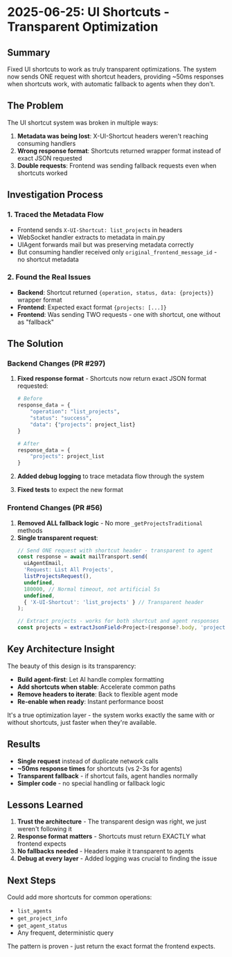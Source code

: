 # 2025-06-25: UI Shortcuts - Transparent Optimization

## Summary
Fixed UI shortcuts to work as truly transparent optimizations. The system now sends ONE request with shortcut headers, providing ~50ms responses when shortcuts work, with automatic fallback to agents when they don't.

## The Problem
The UI shortcut system was broken in multiple ways:
1. **Metadata was being lost**: X-UI-Shortcut headers weren't reaching consuming handlers
2. **Wrong response format**: Shortcuts returned wrapper format instead of exact JSON requested
3. **Double requests**: Frontend was sending fallback requests even when shortcuts worked

## Investigation Process

### 1. Traced the Metadata Flow
- Frontend sends `X-UI-Shortcut: list_projects` in headers
- WebSocket handler extracts to metadata in main.py
- UIAgent forwards mail but was preserving metadata correctly
- But consuming handler received only `original_frontend_message_id` - no shortcut metadata

### 2. Found the Real Issues
- **Backend**: Shortcut returned `{operation, status, data: {projects}}` wrapper format
- **Frontend**: Expected exact format `{projects: [...]}`
- **Frontend**: Was sending TWO requests - one with shortcut, one without as "fallback"

## The Solution

### Backend Changes (PR #297)
1. **Fixed response format** - Shortcuts now return exact JSON format requested:
   ```python
   # Before
   response_data = {
       "operation": "list_projects",
       "status": "success",
       "data": {"projects": project_list}
   }
   
   # After  
   response_data = {
       "projects": project_list
   }
   ```

2. **Added debug logging** to trace metadata flow through the system

3. **Fixed tests** to expect the new format

### Frontend Changes (PR #56)
1. **Removed ALL fallback logic** - No more `_getProjectsTraditional` methods
2. **Single transparent request**:
   ```typescript
   // Send ONE request with shortcut header - transparent to agent
   const response = await mailTransport.send(
     uiAgentEmail,
     'Request: List All Projects',
     listProjectsRequest(),
     undefined,
     180000, // Normal timeout, not artificial 5s
     undefined,
     { 'X-UI-Shortcut': 'list_projects' } // Transparent header
   );
   
   // Extract projects - works for both shortcut and agent responses
   const projects = extractJsonField<Project>(response?.body, 'projects');
   ```

## Key Architecture Insight
The beauty of this design is its transparency:
- **Build agent-first**: Let AI handle complex formatting
- **Add shortcuts when stable**: Accelerate common paths
- **Remove headers to iterate**: Back to flexible agent mode
- **Re-enable when ready**: Instant performance boost

It's a true optimization layer - the system works exactly the same with or without shortcuts, just faster when they're available.

## Results
- **Single request** instead of duplicate network calls
- **~50ms response times** for shortcuts (vs 2-3s for agents)
- **Transparent fallback** - if shortcut fails, agent handles normally
- **Simpler code** - no special handling or fallback logic

## Lessons Learned
1. **Trust the architecture** - The transparent design was right, we just weren't following it
2. **Response format matters** - Shortcuts must return EXACTLY what frontend expects
3. **No fallbacks needed** - Headers make it transparent to agents
4. **Debug at every layer** - Added logging was crucial to finding the issue

## Next Steps
Could add more shortcuts for common operations:
- `list_agents`
- `get_project_info`
- `get_agent_status`
- Any frequent, deterministic query

The pattern is proven - just return the exact format the frontend expects.